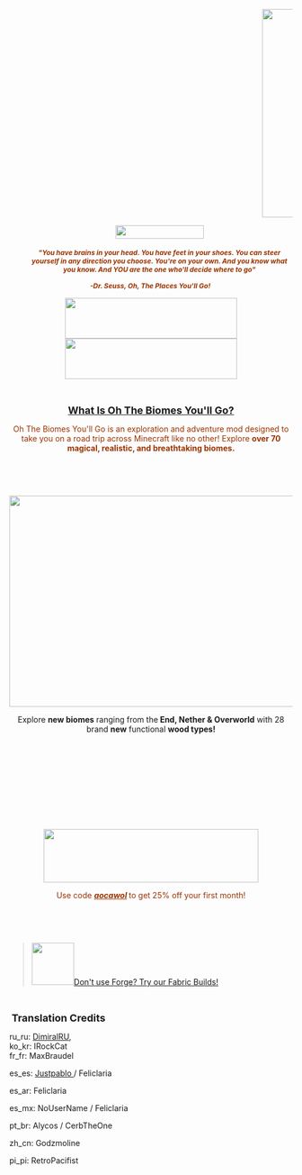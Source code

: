 <p dir="ltr" style="padding-left: 450px; text-align: center;"><img src="https://i.imgur.com/HsbKPqr.png" width="710" height="370" /></p>
<p dir="ltr" style="text-align: center; padding-left: 30px;"><a href="https://discord.gg/q8zWvkr"><img src="https://img.shields.io/discord/636017992265891846?color=Yellow&amp;label=Discord&amp;style=for-the-badge" alt="" width="157" height="24" /></a><br /><br /><span style="font-size: 12px;"><strong><span style="color: #993300;"><em>"You have brains in your head. You have feet in your shoes. You can steer yourself in any direction you choose.</em>&nbsp;<em>You're on your own. And you know what you know. And YOU are the one who'll decide where to go" </em></span></strong></span></p>
<p dir="ltr" style="text-align: center;"><span style="font-size: 12px;"><strong><span style="color: #993300;"><em>-Dr. Seuss, Oh, The Places You'll Go!</em>&nbsp;</span></strong></span></p>
<p dir="ltr" style="text-align: center;"><span style="font-size: 12px;"><strong><span style="color: #993300;"><a href="https://www.patreon.com/AOCAWOL"><img src="https://i.imgur.com/2E52ZZG.png" alt="" width="306" height="72" /></a><a href="https://www.patreon.com/CorgiTaco"><img src="https://i.imgur.com/YNkz46B.png" width="306" height="72" /></a></span></strong></span></p>
<p dir="ltr">&nbsp;</p>
<p dir="ltr" style="text-align: center;"><span style="text-decoration: underline; font-size: 18px;"><strong>What Is Oh The Biomes You'll Go?</strong></span></p>
<p dir="ltr" style="text-align: center;"><span style="color: #993300; font-size: 14px;">Oh The Biomes You'll Go is an exploration and adventure mod designed to take you on a road trip across Minecraft like no other! Explore <strong>over 70 magical, realistic, and breathtaking biomes.</strong></span></p>
<p dir="ltr" style="text-align: center;">&nbsp;</p>
<div class="spoiler">
<p style="text-align: center;">&nbsp;</p>
<p style="text-align: center;"><img src="https://i.imgur.com/9WqH8E4.png" alt="" width="667" height="375" /></p>
<p style="text-align: center;"><span style="font-size: 14px;">Explore <strong>new biomes</strong> ranging from the<strong> End, Nether &amp; Overworld</strong> with 28 brand <strong>new</strong> functional <strong><b>wood types</b></strong><b>!</b></span></p>
</div>
<p>&nbsp;</p>
<p dir="ltr" style="text-align: center;">&nbsp;</p>
<p dir="ltr" style="text-align: center;">&nbsp;</p>
<p dir="ltr" style="text-align: center;">&nbsp;</p>
<p dir="ltr" style="text-align: center;">&nbsp;</p>
<p dir="ltr" style="text-align: center;"><span style="font-size: 14px;"><a href="https://bisecthosting.com/aocawol"><span style="color: #993300;"><strong><img src="https://i.imgur.com/LdA5yPF.png" alt="" width="382" height="95" /></strong></span></a></span></p>
<p dir="ltr" style="text-align: center;"><span style="font-size: 14px;"><span style="color: #993300;">Use code <strong><span style="text-decoration: underline;"><em>aocawol</em></span> </strong>to get&nbsp;25%&nbsp;off your first month!</span></span></p>
<p dir="ltr">&nbsp;</p>
<p>&nbsp;</p>
<blockquote>
<p><a href="https://www.curseforge.com/minecraft/mc-mods/oh-the-biomes-youll-go-fabric"><img src="https://i.imgur.com/4AFsuaY.png" alt="" width="75" height="75" />Don't use Forge? Try our Fabric Builds!</a></p>
</blockquote>
<p>&nbsp;</p>
<p>&nbsp;<strong style="font-size: 18px;">Translation Credits</strong></p>
<div class="spoiler">
<p>ru_ru:&nbsp;<a href="https://www.curseforge.com/members/DimiralRU/projects">DimiralRU</a>, <br />ko_kr: IRockCat <br />fr_fr: MaxBraudel</p>
<p>es_es: <a href="https://www.curseforge.com/members/imjustpabloiguess/projects">Justpablo </a>/ Feliclaria</p>
<p>es_ar: Feliclaria</p>
<p>es_mx: NoUserName / Feliclaria</p>
<p>pt_br: Alycos / CerbTheOne</p>
<p>zh_cn: Godzmoline</p>
<p>pi_pi: RetroPacifist</p>
</div>
